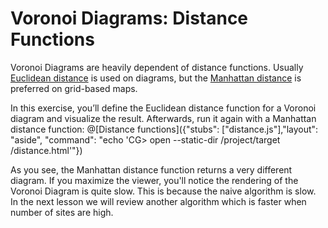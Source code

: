 # Voronoi Diagrams: Distance Functions

Voronoi Diagrams are heavily dependent of distance functions. Usually [Euclidean distance](https://en.wikipedia.org/wiki/Euclidean_distance) is used on diagrams, but the [Manhattan distance](https://en.wikipedia.org/wiki/Manhattan_distance) is preferred on grid-based maps.

In this exercise, you’ll define the Euclidean distance function for a Voronoi diagram and visualize the result. Afterwards, run it again with a Manhattan distance function:
@[Distance functions]({"stubs": ["distance.js"],"layout": "aside", "command": "echo 'CG> open --static-dir /project/target /distance.html'"})

As you see, the Manhattan distance function returns a very different diagram. If you maximize the viewer, you'll notice the rendering of the Voronoi Diagram is quite slow. This is because the naive algorithm is slow. In the next lesson we will review another algorithm which is faster when number of sites are high.

